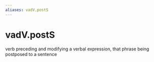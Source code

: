 ```yaml
---
aliases: vadV.postS
---
```

# vadV.postS

verb preceding and modifying a verbal expression, that phrase being postposed to a sentence